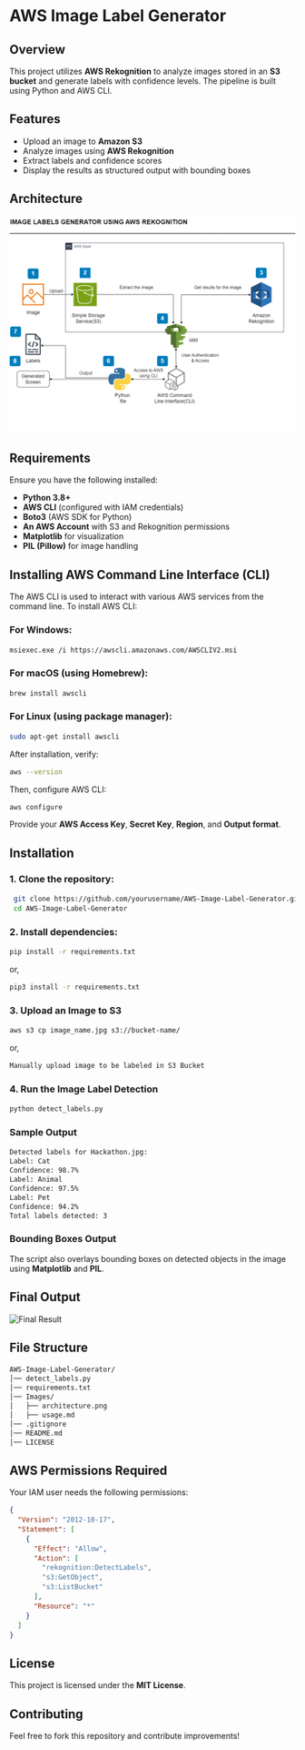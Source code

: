 # AWS Image Label Generator

## Overview
This project utilizes **AWS Rekognition** to analyze images stored in an **S3 bucket** and generate labels with confidence levels. The pipeline is built using Python and AWS CLI.

## Features
- Upload an image to **Amazon S3**
- Analyze images using **AWS Rekognition**
- Extract labels and confidence scores
- Display the results as structured output with bounding boxes

## Architecture
![Architecture Diagram](Images/Architecture.png)

## Requirements
Ensure you have the following installed:
- **Python 3.8+**
- **AWS CLI** (configured with IAM credentials)
- **Boto3** (AWS SDK for Python)
- **An AWS Account** with S3 and Rekognition permissions
- **Matplotlib** for visualization
- **PIL (Pillow)** for image handling

## Installing AWS Command Line Interface (CLI)
The AWS CLI is used to interact with various AWS services from the command line. To install AWS CLI:

### For Windows:
```sh
msiexec.exe /i https://awscli.amazonaws.com/AWSCLIV2.msi
```

### For macOS (using Homebrew):
```sh
brew install awscli
```

### For Linux (using package manager):
```sh
sudo apt-get install awscli
```

After installation, verify:
```sh
aws --version
```

Then, configure AWS CLI:
```sh
aws configure
```
Provide your **AWS Access Key**, **Secret Key**, **Region**, and **Output format**.

## Installation

### 1. Clone the repository:
```sh
 git clone https://github.com/yourusername/AWS-Image-Label-Generator.git
 cd AWS-Image-Label-Generator
```

### 2. Install dependencies:
```sh
pip install -r requirements.txt
```
or,
```sh
pip3 install -r requirements.txt
```

### 3. Upload an Image to S3
```sh
aws s3 cp image_name.jpg s3://bucket-name/
```
or,
```sh
Manually upload image to be labeled in S3 Bucket
```

### 4. Run the Image Label Detection
```sh
python detect_labels.py
```

### Sample Output
```
Detected labels for Hackathon.jpg:
Label: Cat
Confidence: 98.7%
Label: Animal
Confidence: 97.5%
Label: Pet
Confidence: 94.2%
Total labels detected: 3
```

### Bounding Boxes Output
The script also overlays bounding boxes on detected objects in the image using **Matplotlib** and **PIL**.

## Final Output
![Final Result](Images/Result.png)

## File Structure
```
AWS-Image-Label-Generator/
│── detect_labels.py        
│── requirements.txt        
│── Images/
│   ├── architecture.png    
│   ├── usage.md            
│── .gitignore              
│── README.md               
│── LICENSE                 
```

## AWS Permissions Required
Your IAM user needs the following permissions:
```json
{
  "Version": "2012-10-17",
  "Statement": [
    {
      "Effect": "Allow",
      "Action": [
        "rekognition:DetectLabels",
        "s3:GetObject",
        "s3:ListBucket"
      ],
      "Resource": "*"
    }
  ]
}
```

## License
This project is licensed under the **MIT License**.

## Contributing
Feel free to fork this repository and contribute improvements!

